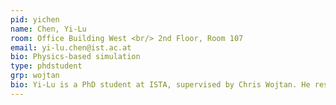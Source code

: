 ```yaml
---
pid: yichen
name: Chen, Yi-Lu
room: Office Building West <br/> 2nd Floor, Room 107
email: yi-lu.chen@ist.ac.at
bio: Physics-based simulation
type: phdstudent
grp: wojtan
bio: Yi-Lu is a PhD student at ISTA, supervised by Chris Wojtan. He researches algorithms for the simulation of rigid body dynamics in the presence of frictional contacts and shock propoagation, as well as the simulation of granular materials.
---
```

